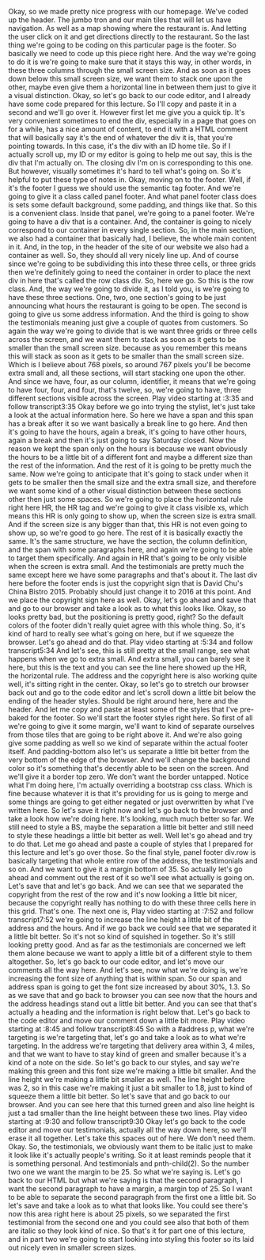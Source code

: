 Okay, so we made pretty nice progress with our homepage. We've coded up the header. The jumbo tron and our main tiles that will let us have navigation. As well as a map showing where the restaurant is. And letting the user click on it and get directions directly to the restaurant. So the last thing we're going to be coding on this particular page is the footer. So basically we need to code up this piece right here. And the way we're going to do it is we're going to make sure that it stays this way, in other words, in these three columns through the small screen size. And as soon as it goes down below this small screen size, we want them to stack one upon the other, maybe even give them a horizontal line in between them just to give it a visual distinction. Okay, so let's go back to our code editor, and I already have some code prepared for this lecture. So I'll copy and paste it in a second and we'll go over it. However first let me give you a quick tip. It's very convenient sometimes to end the div, especially in a page that goes on for a while, has a nice amount of content, to end it with a HTML comment that will basically say it's the end of whatever the div it is, that you're pointing towards. In this case, it's the div with an ID home tile. So if I actually scroll up, my ID or my editor is going to help me out say, this is the div that I'm actually on. The closing div I'm on is corresponding to this one. But however, visually sometimes it's hard to tell what's going on. So it's helpful to put these type of notes in. Okay, moving on to the footer. Well, if it's the footer I guess we should use the semantic tag footer. And we're going to give it a class called panel footer. And what panel footer class does is sets some default background, some padding, and things like that. So this is a convenient class. Inside that panel, we're going to a panel footer. We're going to have a div that is a container. And, the container is going to nicely correspond to our container in every single section. So, in the main section, we also had a container that basically had, I believe, the whole main content in it. And, in the top, in the header of the site of our website we also had a container as well. So, they should all very nicely line up. And of course since we're going to be subdividing this into these three cells, or three grids then we're definitely going to need the container in order to place the next div in here that's called the row class div. So, here we go. So this is the row class. And, the way we're going to divide it, as I told you, is we're going to have these three sections. One, two, one section's going to be just announcing what hours the restaurant is going to be open. The second is going to give us some address information. And the third is going to show the testimonials meaning just give a couple of quotes from customers. So again the way we're going to divide that is we want three grids or three cells across the screen, and we want them to stack as soon as it gets to be smaller than the small screen size. because as you remember this means this will stack as soon as it gets to be smaller than the small screen size. Which is I believe about 768 pixels, so around 767 pixels you'll be become extra small and, all these sections, will start stacking one upon the other. And since we have, four, as our column, identifier, it means that we're going to have four, four, and four, that's twelve, so, we're going to have, three different sections visible across the screen.
Play video starting at :3:35 and follow transcript3:35
Okay before we go into trying the stylist, let's just take a look at the actual information here. So here we have a span and this span has a break after it so we want basically a break line to go here. And then it's going to have the hours, again a break, it's going to have other hours, again a break and then it's just going to say Saturday closed. Now the reason we kept the span only on the hours is because we want obviously the hours to be a little bit of a different font and maybe a different size than the rest of the information. And the rest of it is going to be pretty much the same. Now we're going to anticipate that it's going to stack under when it gets to be smaller then the small size and the extra small size, and therefore we want some kind of a other visual distinction between these sections other then just some spaces. So we're going to place the horizontal rule right here HR, the HR tag and we're going to give it class visible xs, which means this HR is only going to show up, when the screen size is extra small. And if the screen size is any bigger than that, this HR is not even going to show up, so we're good to go here. The rest of it is basically exactly the same. It's the same structure, we have the section, the column definition, and the span with some paragraphs here, and again we're going to be able to target them specifically. And again in HR that's going to be only visible when the screen is extra small. And the testimonials are pretty much the same except here we have some paragraphs and that's about it. The last div here before the footer ends is just the copyright sign that is David Chu's China Bistro 2015. Probably should just change it to 2016 at this point. And we place the copyright sign here as well. Okay, let's go ahead and save that and go to our browser and take a look as to what this looks like. Okay, so looks pretty bad, but the positioning is pretty good, right? So the default colors of the footer didn't really quiet agree with this whole thing. So, it's kind of hard to really see what's going on here, but if we squeeze the browser. Let's go ahead and do that.
Play video starting at :5:34 and follow transcript5:34
And let's see, this is still pretty at the small range, see what happens when we go to extra small. And extra small, you can barely see it here, but this is the text and you can see the line here showed up the HR, the horizontal rule. The address and the copyright here is also working quite well, it's sitting right in the center. Okay, so let's go to stretch our browser back out and go to the code editor and let's scroll down a little bit below the ending of the header styles. Should be right around here, here and the header. And let me copy and paste at least some of the styles that I've pre-baked for the footer. So we'll start the footer styles right here. So first of all we're going to give it some margin, we'll want to kind of separate ourselves from those tiles that are going to be right above it. And we're also going give some padding as well so we kind of separate within the actual footer itself. And padding-bottom also let's us separate a little bit better from the very bottom of the edge of the browser. And we'll change the background color so it's something that's decently able to be seen on the screen. And we'll give it a border top zero. We don't want the border untapped. Notice what I'm doing here, I'm actually overriding a bootstrap css class. Which is fine because whatever it is that it's providing for us is going to merge and some things are going to get either negated or just overwritten by what I've written here. So let's save it right now and let's go back to the browser and take a look how we're doing here. It's looking, much much better so far. We still need to style a BS, maybe the separation a little bit better and still need to style these headings a little bit better as well. Well let's go ahead and try to do that. Let me go ahead and paste a couple of styles that I prepared for this lecture and let's go over those. So the final style, panel footer div.row is basically targeting that whole entire row of the address, the testimonials and so on. And we want to give it a margin bottom of 35. So actually let's go ahead and comment out the rest of it so we'll see what actually is going on. Let's save that and let's go back. And we can see that we separated the copyright from the rest of the row and it's now looking a little bit nicer, because the copyright really has nothing to do with these three cells here in this grid. That's one. The next one is,
Play video starting at :7:52 and follow transcript7:52
we're going to increase the line height a little bit of the address and the hours. And if we go back we could see that we separated it a little bit better. So it's not so kind of squished in together. So it's still looking pretty good. And as far as the testimonials are concerned we left them alone because we want to apply a little bit of a different style to them altogether. So, let's go back to our code editor, and let's move our comments all the way here. And let's see, now what we're doing is, we're increasing the font size of anything that is within span. So our span and address span is going to get the font size increased by about 30%, 1.3. So as we save that and go back to browser you can see now that the hours and the address headings stand out a little bit better. And you can see that that's actually a heading and the information is right below that. Let's go back to the code editor and move our comment down a little bit more.
Play video starting at :8:45 and follow transcript8:45
So with a #address p, what we're targeting is we're targeting that, let's go and take a look as to what we're targeting. In the address we're targeting that delivery area within 3, 4 miles, and that we want to have to stay kind of green and smaller because it's a kind of a note on the side. So let's go back to our styles, and say we're making this green and this font size we're making a little bit smaller. And the line height we're making a little bit smaller as well. The line height before was 2, so in this case we're making it just a bit smaller to 1.8, just to kind of squeeze them a little bit better. So let's save that and go back to our browser. And you can see here that this turned green and also line height is just a tad smaller than the line height between these two lines.
Play video starting at :9:30 and follow transcript9:30
Okay let's go back to the code editor and move our testimonials, actually all the way down here, so we'll erase it all together. Let's take this spaces out of here. We don't need them. Okay. So, the testimonials, we obviously want them to be italic just to make it look like it's actually people's writing. So it at least reminds people that it is something personal. And testimonials and pnth-child(2). So the number two one we want the margin to be 25. So what we're saying is. Let's go back to our HTML but what we're saying is that the second paragraph, I want the second paragraph to have a margin, a margin top of 25. So I want to be able to separate the second paragraph from the first one a little bit. So let's save and take a look as to what that looks like. You could see there's now this area right here is about 25 pixels, so we separated the first testimonial from the second one and you could see also that both of them are italic so they look kind of nice. So that's it for part one of this lecture, and in part two we're going to start looking into styling this footer so its laid out nicely even in smaller screen sizes.